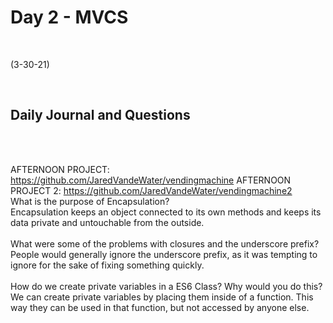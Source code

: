 # Day 2 - MVCS
<br>
  
 (3-30-21)

<br>

## Daily Journal and Questions
<br>
<br>

AFTERNOON PROJECT: https://github.com/JaredVandeWater/vendingmachine
AFTERNOON PROJECT 2: https://github.com/JaredVandeWater/vendingmachine2
<br>
What is the purpose of Encapsulation?
<br>
Encapsulation keeps an object connected to its own methods and keeps its data private and untouchable from the outside.
<br>
<br>
What were some of the problems with closures and the underscore prefix?
<br>
People would generally ignore the underscore prefix, as it was tempting to ignore for the sake of fixing something quickly.
<br>
<br>
How do we create private variables in a ES6 Class? Why would you do this?
<br>
We can create private variables by placing them inside of a function. This way they can be used in that function, but not accessed by anyone else. 